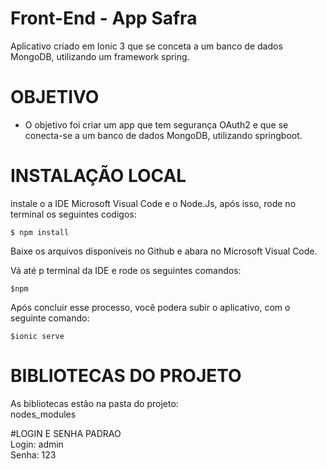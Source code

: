 <h1 class="code-line" data-line-start=0 data-line-end=1 ><a id="FrontEnd__App_Safra_0"></a>Front-End - App Safra</h1>
<p class="has-line-data" data-line-start="4" data-line-end="5">Aplicativo criado em Ionic 3 que se conceta a um banco de dados MongoDB, utilizando um framework spring.</p>
<h1 class="code-line" data-line-start=7 data-line-end=8 ><a id="OBJETIVO_7"></a>OBJETIVO</h1>
<ul>
<li class="has-line-data" data-line-start="9" data-line-end="10">O objetivo foi criar um app que tem segurança OAuth2 e que se conecta-se a um banco de dados MongoDB, utilizando springboot.</li>
</ul>
<h1 class="code-line" data-line-start=10 data-line-end=11 ><a id="INSTALAO_LOCAL_10"></a>INSTALAÇÃO LOCAL</h1>
<p class="has-line-data" data-line-start="11" data-line-end="12">instale o a IDE Microsoft Visual Code e o Node.Js, após isso, rode no terminal os seguintes codigos:</p>
<pre><code class="has-line-data" data-line-start="13" data-line-end="15" class="language-sh">$ npm install 
</code></pre>
<p class="has-line-data" data-line-start="15" data-line-end="16">Baixe os arquivos disponíveis no Github e abara no Microsoft Visual Code.</p>
<p class="has-line-data" data-line-start="17" data-line-end="18">Vá até p terminal da IDE e rode os seguintes comandos:</p>
<pre><code class="has-line-data" data-line-start="19" data-line-end="21" class="language-sh"><span class="hljs-variable">$npm</span> 
</code></pre>
<p class="has-line-data" data-line-start="21" data-line-end="22">Após concluir esse processo, você podera subir o aplicativo, com o seguinte comando:</p>
<pre><code class="has-line-data" data-line-start="23" data-line-end="25" class="language-sh"><span class="hljs-variable">$ionic</span> serve
</code></pre>
<h1 class="code-line" data-line-start=25 data-line-end=26 ><a id="BIBLIOTECAS_DO_PROJETO_25"></a>BIBLIOTECAS DO PROJETO</h1>
<p class="has-line-data" data-line-start="27" data-line-end="29">As bibliotecas estão na pasta do projeto:<br>
nodes_modules</p>
<p class="has-line-data" data-line-start="30" data-line-end="33">#LOGIN E SENHA PADRAO<br>
Login: admin<br>
Senha: 123</p>
